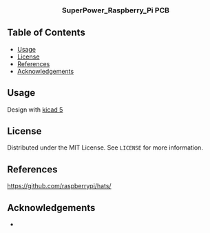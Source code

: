 <!-- https://github.com/othneildrew/Best-README-Template -->


<h3 align="center">SuperPower_Raspberry_Pi PCB</h3>


## Table of Contents

* [Usage](#usage)
* [License](#license)
* [References](#references)
* [Acknowledgements](#acknowledgements)



## Usage

Design with [kicad 5](https://kicad-pcb.org/)



## License

Distributed under the MIT License. See `LICENSE` for more information.



## References

https://github.com/raspberrypi/hats/



## Acknowledgements

* []()

